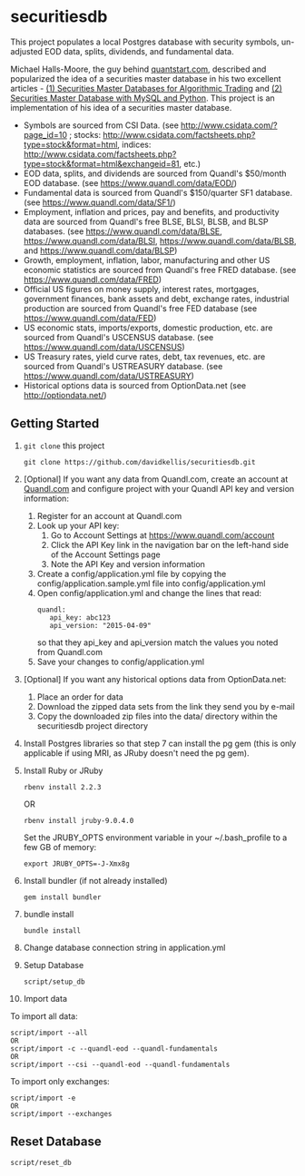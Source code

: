 securitiesdb
============

This project populates a local Postgres database with security symbols, un-adjusted EOD data, splits, dividends, and fundamental data.

Michael Halls-Moore, the guy behind [quantstart.com](https://www.quantstart.com), described and popularized the idea of a securities master database in his two
excellent articles - [(1) Securities Master Databases for Algorithmic Trading](https://www.quantstart.com/articles/Securities-Master-Databases-for-Algorithmic-Trading) and [(2) Securities Master Database with MySQL and Python](https://www.quantstart.com/articles/Securities-Master-Database-with-MySQL-and-Python). This project is an implementation of his idea of a securities master database.

- Symbols are sourced from CSI Data. (see http://www.csidata.com/?page_id=10 ; stocks: http://www.csidata.com/factsheets.php?type=stock&format=html, indices: http://www.csidata.com/factsheets.php?type=stock&format=html&exchangeid=81, etc.)
- EOD data, splits, and dividends are sourced from Quandl's $50/month EOD database. (see https://www.quandl.com/data/EOD/)
- Fundamental data is sourced from Quandl's $150/quarter SF1 database. (see https://www.quandl.com/data/SF1/)
- Employment, inflation and prices, pay and benefits, and productivity data are sourced from Quandl's free BLSE, BLSI, BLSB, and BLSP databases. (see https://www.quandl.com/data/BLSE, https://www.quandl.com/data/BLSI, https://www.quandl.com/data/BLSB, and https://www.quandl.com/data/BLSP)
- Growth, employment, inflation, labor, manufacturing and other US economic statistics are sourced from Quandl's free FRED database. (see https://www.quandl.com/data/FRED)
- Official US figures on money supply, interest rates, mortgages, government finances, bank assets and debt, exchange rates, industrial production are sourced from Quandl's free FED database (see https://www.quandl.com/data/FED)
- US economic stats, imports/exports, domestic production, etc. are sourced from Quandl's USCENSUS database. (see https://www.quandl.com/data/USCENSUS)
- US Treasury rates, yield curve rates, debt, tax revenues, etc. are sourced from Quandl's USTREASURY database. (see https://www.quandl.com/data/USTREASURY)
- Historical options data is sourced from OptionData.net (see http://optiondata.net/)

## Getting Started

1. ```git clone``` this project
   ```
   git clone https://github.com/davidkellis/securitiesdb.git
   ```

2. [Optional] If you want any data from Quandl.com, create an account at [Quandl.com](https://www.quandl.com/) and configure project with your Quandl API key and version information:
   1. Register for an account at Quandl.com
   2. Look up your API key:
      1. Go to Account Settings at https://www.quandl.com/account
      2. Click the API Key link in the navigation bar on the left-hand side of the Account Settings page
      3. Note the API Key and version information
   3. Create a config/application.yml file by copying the config/application.sample.yml file into config/application.yml
   4. Open config/application.yml and change the lines that read:
      ```
      quandl:
         api_key: abc123
         api_version: "2015-04-09"
      ```
      so that they api_key and api_version match the values you noted from Quandl.com
   5. Save your changes to config/application.yml

3. [Optional] If you want any historical options data from OptionData.net:
   1. Place an order for data
   2. Download the zipped data sets from the link they send you by e-mail
   3. Copy the downloaded zip files into the data/ directory within the securitiesdb project directory

4. Install Postgres libraries so that step 7 can install the pg gem (this is only applicable if using MRI, as JRuby doesn't need the pg gem).

5. Install Ruby or JRuby
   ```
   rbenv install 2.2.3
   ```
   OR
   ```
   rbenv install jruby-9.0.4.0
   ```

   Set the JRUBY_OPTS environment variable in your ~/.bash_profile to a few GB of memory:
   ```
   export JRUBY_OPTS=-J-Xmx8g
   ```

6. Install bundler (if not already installed)
   ```
   gem install bundler
   ```
   
7. bundle install
   ```
   bundle install
   ```
   
8. Change database connection string in application.yml

9. Setup Database
   ```
   script/setup_db
   ```

10. Import data

   To import all data:
   ```
   script/import --all
   OR
   script/import -c --quandl-eod --quandl-fundamentals
   OR
   script/import --csi --quandl-eod --quandl-fundamentals
   ```

   To import only exchanges:
   ```
   script/import -e
   OR
   script/import --exchanges
   ```

## Reset Database

```
script/reset_db
```
